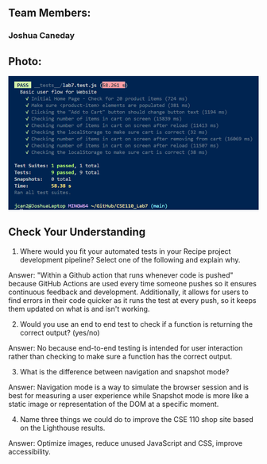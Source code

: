 ## Team Members:
### Joshua Caneday

## Photo:
![Picture](E2E_Test.png)

## Check Your Understanding
1) Where would you fit your automated tests in your Recipe project development pipeline? Select one of the following and explain why.

Answer: "Within a Github action that runs whenever code is pushed" because GitHub Actions are used every time someone pushes so it ensures continuous feedback and development. Additionally, it allows for users to find errors in their code quicker as it runs the test at every push, so it keeps them updated on what is and isn't working. 

2) Would you use an end to end test to check if a function is returning the correct output? (yes/no)

Answer: No because end-to-end testing is intended for user interaction rather than checking to make sure a function has the correct output.

3) What is the difference between navigation and snapshot mode?
   
Answer: Navigation mode is a way to simulate the browser session and is best for measuring a user experience while Snapshot mode is more like a static image or representation of the DOM at a specific moment.

4) Name three things we could do to improve the CSE 110 shop site based on the Lighthouse results.
   
Answer: Optimize images, reduce unused JavaScript and CSS, improve accessibility.

